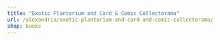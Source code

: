 ```yaml
---
title: "Exotic Planterium and Card & Comic Collectorama"
url: /alexandria/exotic-planterium-and-card-and-comic-collectorama/
shop: books
---
```

